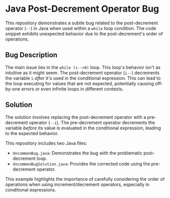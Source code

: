 # Java Post-Decrement Operator Bug

This repository demonstrates a subtle bug related to the post-decrement operator (`--`) in Java when used within a `while` loop condition. The code snippet exhibits unexpected behavior due to the post-decrement's order of operations.

## Bug Description
The main issue lies in the `while (i-->0)` loop. This loop's behavior isn't as intuitive as it might seem. The post-decrement operator (`i--`) decrements the variable `i` *after* it's used in the conditional expression. This can lead to the loop executing for values that are not expected, potentially causing off-by-one errors or even infinite loops in different contexts.

## Solution
The solution involves replacing the post-decrement operator with a pre-decrement operator (`--i`). The pre-decrement operator decrements the variable *before* its value is evaluated in the conditional expression, leading to the expected behavior.

This repository includes two Java files:

* `UncommonBug.java`: Demonstrates the bug with the problematic post-decrement loop.
* `UncommonBugSolution.java`: Provides the corrected code using the pre-decrement operator.

This example highlights the importance of carefully considering the order of operations when using increment/decrement operators, especially in conditional expressions.